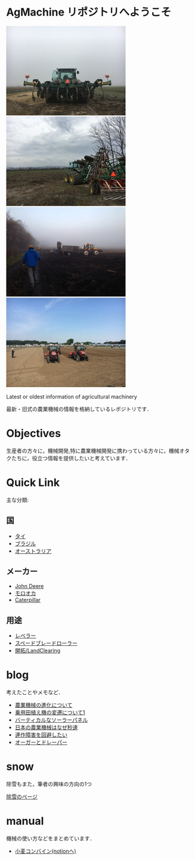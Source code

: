 # AgMachine リポジトリへようこそ
![](./img/1.jpg)![](./img/2.jpg)
![](./img/3.jpg)![](./img/4.jpg)

Latest or oldest information of agricultural machinery

最新・旧式の農業機械の情報を格納しているレポジトリです．

# Objectives
生産者の方々に，機械開発,特に農業機械開発に携わっている方々に，機械オタクたちに，役立つ情報を提供したいと考えています．

# Quick Link
主な分類: 
## 国
- [タイ](ag/Thailand)
- [ブラジル](ag/Brazil)
- [オーストラリア](ag/Australia)

## メーカー
- [John Deere](ag/deere)
- [モロオカ](ag/morooka)
- [Caterpillar](ag/cat)

## 用途
- [レベラー](ag/landLevel)
- [スペードブレードローラー](ag/landHarrow)
- [開拓/LandClearing](ag/landClearing)

# blog
考えたことやメモなど．
- [農業機械の進化について](./blog/230804.md)
- [乗用田植え機の変遷について1](./blog/230913.md)
- [バーティカルなソーラーパネル](./blog/230914.md)
- [日本の農業機械はなぜ秒速](./blog/231018.md)
- [連作障害を回避したい](./blog/240723.md)
- [オーガーとドレーパー](./blog/241116.md)

# snow
除雪もまた，筆者の興味の方向の1つ

[除雪のページ](./snow/)

# manual
機械の使い方などをまとめています．

- [小麦コンバイン(notionへ)](https://takam1602.notion.site/71285afa237b4355bffca9ee7caa2e40?pvs=4)
